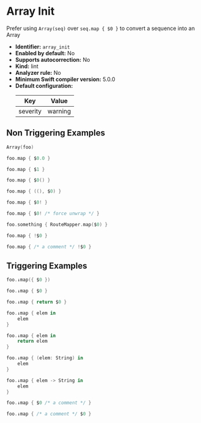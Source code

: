 # Array Init

Prefer using `Array(seq)` over `seq.map { $0 }` to convert a sequence into an Array

* **Identifier:** `array_init`
* **Enabled by default:** No
* **Supports autocorrection:** No
* **Kind:** lint
* **Analyzer rule:** No
* **Minimum Swift compiler version:** 5.0.0
* **Default configuration:**
  <table>
  <thead>
  <tr><th>Key</th><th>Value</th></tr>
  </thead>
  <tbody>
  <tr>
  <td>
  severity
  </td>
  <td>
  warning
  </td>
  </tr>
  </tbody>
  </table>

## Non Triggering Examples

```swift
Array(foo)
```

```swift
foo.map { $0.0 }
```

```swift
foo.map { $1 }
```

```swift
foo.map { $0() }
```

```swift
foo.map { ((), $0) }
```

```swift
foo.map { $0! }
```

```swift
foo.map { $0! /* force unwrap */ }
```

```swift
foo.something { RouteMapper.map($0) }
```

```swift
foo.map { !$0 }
```

```swift
foo.map { /* a comment */ !$0 }
```

## Triggering Examples

```swift
foo.↓map({ $0 })
```

```swift
foo.↓map { $0 }
```

```swift
foo.↓map { return $0 }
```

```swift
foo.↓map { elem in
    elem
}
```

```swift
foo.↓map { elem in
    return elem
}
```

```swift
foo.↓map { (elem: String) in
    elem
}
```

```swift
foo.↓map { elem -> String in
    elem
}
```

```swift
foo.↓map { $0 /* a comment */ }
```

```swift
foo.↓map { /* a comment */ $0 }
```